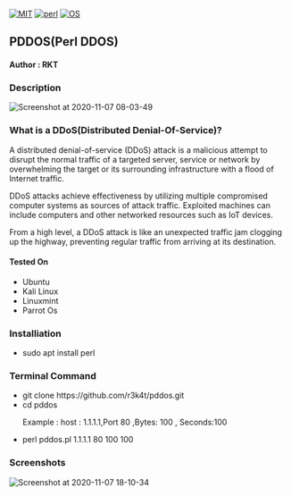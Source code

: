 [![MIT](https://img.shields.io/packagist/cyan/doctrine/orm.svg)](https://github.com/r3k4t/pddos/blob/master/LICENSE) 
[![perl](https://img.shields.io/badge/perl-cyan.svg)](https://en.wikipedia.org/wiki/Perl)
[![OS](https://img.shields.io/badge/Tested%20On-Linux-cyan.svg)](https://en.wikipedia.org/wiki/Linux/)

<h2>PDDOS(Perl DDOS)</h2>

<h4>Author : RKT</h4>

### Description ###

![Screenshot at 2020-11-07 08-03-49](https://user-images.githubusercontent.com/69615463/98440859-462e2a00-2121-11eb-84c3-041d16b54c15.png)

### What is a DDoS(Distributed Denial-Of-Service)? ###

A distributed denial-of-service (DDoS) attack is a malicious attempt to disrupt the normal traffic of a targeted server, service or network by overwhelming the target or its surrounding infrastructure with a flood of Internet traffic.

DDoS attacks achieve effectiveness by utilizing multiple compromised computer systems as sources of attack traffic. Exploited machines can include computers and other networked resources such as IoT devices.

From a high level, a DDoS attack is like an unexpected traffic jam clogging up the highway, preventing regular traffic from arriving at its destination.


#### Tested On ###
                                       
<ul>
<li>Ubuntu</li>
<li>Kali Linux</li>
<li>Linuxmint</li>
<li>Parrot Os</li>
</ul>

### Installiation ###

<ul>
<li> sudo apt install perl</li>
</ul>

### Terminal Command ###

<ul>
<li>git clone https://github.com/r3k4t/pddos.git</li>
<li>cd pddos  </li>

Example : host : 1.1.1.1,Port 80 ,Bytes: 100 , Seconds:100

<li>perl pddos.pl 1.1.1.1 80 100 100 </li>
</ul>

### Screenshots ###

![Screenshot at 2020-11-07 18-10-34](https://user-images.githubusercontent.com/69615463/98441480-99ee4280-2124-11eb-9f84-09ff8d0d4a1a.png)



